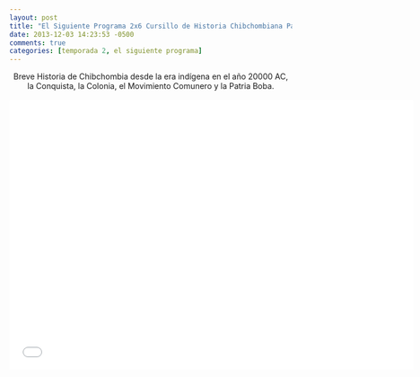 ```yaml
---
layout: post
title: "El Siguiente Programa 2x6 Cursillo de Historia Chibchombiana Parte 1"
date: 2013-12-03 14:23:53 -0500
comments: true
categories: [temporada 2, el siguiente programa]
---
```

<div align="center">
Breve Historia de Chibchombia desde la era indígena en el año 20000 AC, la Conquista, la Colonia, el Movimiento Comunero y la Patria Boba.
<br></br>
<iframe width="720" height="480" src="//www.youtube.com/embed/9wtUBA_cBzA" frameborder="0" allowfullscreen></iframe>
</div>
